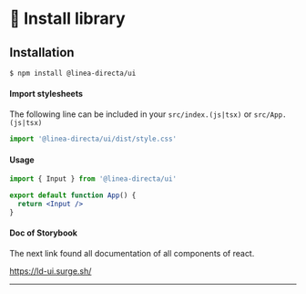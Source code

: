 # 🚀 Install library

## Installation

```bash
$ npm install @linea-directa/ui
```

#### Import stylesheets

The following line can be included in your `src/index.(js|tsx)` or `src/App.(js|tsx)`

```jsx
import '@linea-directa/ui/dist/style.css'
```

#### Usage

```jsx
import { Input } from '@linea-directa/ui'

export default function App() {
  return <Input />
}
```

#### Doc of Storybook

The next link found all documentation of all components of react.

https://ld-ui.surge.sh/

---

